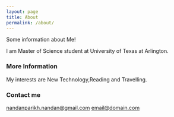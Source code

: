 ```yaml
---
layout: page
title: About
permalink: /about/
---
```


Some information about Me!

I am Master of Science student at University of Texas at Arlington.

### More Information

My interests are New Technology,Reading and Travelling.

### Contact me
nandanparikh.nandan@gmail.com
[email@domain.com](mailto:nandanparikh.nandan@gmail.com)